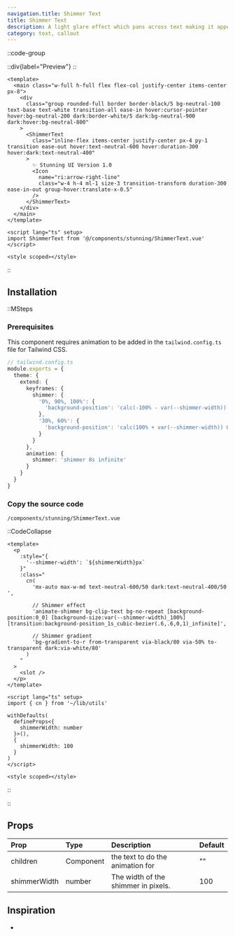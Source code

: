 ```yaml
---
navigation.title: Shimmer Text
title: Shimmer Text
description: A light glare effect which pans across text making it appear as if it is shimmering.
category: text, callout
---
```


::code-group

::div{label="Preview"}
<Playground url="/playground/shimmer-text"></Playground>
::

```vue [Code]
<template>
  <main class="w-full h-full flex flex-col justify-center items-center px-8">
    <div
      class="group rounded-full border border-black/5 bg-neutral-100 text-base text-white transition-all ease-in hover:cursor-pointer hover:bg-neutral-200 dark:border-white/5 dark:bg-neutral-900 dark:hover:bg-neutral-800"
    >
      <ShimmerText
        class="inline-flex items-center justify-center px-4 py-1 transition ease-out hover:text-neutral-600 hover:duration-300 hover:dark:text-neutral-400"
      >
        ✨ Stunning UI Version 1.0
        <Icon
          name="ri:arrow-right-line"
          class="w-4 h-4 ml-1 size-3 transition-transform duration-300 ease-in-out group-hover:translate-x-0.5"
        />
      </ShimmerText>
    </div>
  </main>
</template>

<script lang="ts" setup>
import ShimmerText from '@/components/stunning/ShimmerText.vue'
</script>

<style scoped></style>
```

::

## Installation

::MSteps

### Prerequisites

This component requires animation to be added in the `tailwind.config.ts` file for Tailwind CSS.

```ts
// tailwind.config.ts
module.exports = {
  theme: {
    extend: {
      keyframes: {
        shimmer: {
          '0%, 90%, 100%': {
            'background-position': 'calc(-100% - var(--shimmer-width)) 0'
          },
          '30%, 60%': {
            'background-position': 'calc(100% + var(--shimmer-width)) 0'
          }
        }
      },
      animation: {
        shimmer: 'shimmer 8s infinite'
      }
    }
  }
}
```

### Copy the source code

`/components/stunning/ShimmerText.vue`

::CodeCollapse

```vue
<template>
  <p
    :style="{
      '--shimmer-width': `${shimmerWidth}px`
    }"
    :class="
      cn(
        'mx-auto max-w-md text-neutral-600/50 dark:text-neutral-400/50 ',

        // Shimmer effect
        'animate-shimmer bg-clip-text bg-no-repeat [background-position:0_0] [background-size:var(--shimmer-width)_100%] [transition:background-position_1s_cubic-bezier(.6,.6,0,1)_infinite]',

        // Shimmer gradient
        'bg-gradient-to-r from-transparent via-black/80 via-50% to-transparent dark:via-white/80'
      )
    "
  >
    <slot />
  </p>
</template>

<script lang="ts" setup>
import { cn } from '~/lib/utils'

withDefaults(
  defineProps<{
    shimmerWidth: number
  }>(),
  {
    shimmerWidth: 100
  }
)
</script>

<style scoped></style>
```

::

::

## Props

| Prop         | Type      | Description                         | Default |
| :----------- | :-------- | :---------------------------------- | :------ |
| children     | Component | the text to do the animation for    | ""      |
| shimmerWidth | number    | The width of the shimmer in pixels. | 100     |

## Inspiration

-
